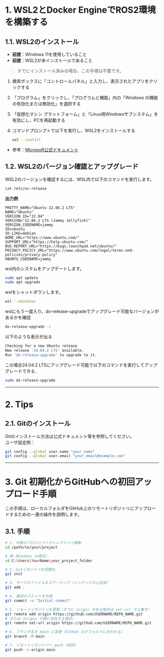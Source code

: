 # 1. WSL2とDocker EngineでROS2環境を構築する

## 1.1. WSL2のインストール

- **前提**：Windows 11を使用していること
- **前提**：WSL2が未インストールであること

> すでにインストール済みの場合、この手順は不要です。

1. 検索ボックスに「コントロールパネル」と入力し、表示されたアプリをクリックする
2. 「プログラム」をクリックし、「プログラムと機能」内の「Windows の機能の有効化または無効化」を選択する
3. 「仮想化マシン プラットフォーム」と「Linux用Windowsサブシステム」を有効にし、PCを再起動する
4. コマンドプロンプトで以下を実行し、WSL2をインストールする

    ```sh
    wsl --install
    ```

- 参考：[Microsoft公式ドキュメント](https://learn.microsoft.com/ja-jp/windows/wsl/install#install-wsl-command)

## 1.2. WSL2のバージョン確認とアップグレード

WSL2のバージョンを確認するには、WSL内で以下のコマンドを実行します。

```sh
cat /etc/os-release
```

**出力例**  
```
PRETTY_NAME="Ubuntu 22.04.2 LTS"
NAME="Ubuntu"
VERSION_ID="22.04"
VERSION="22.04.2 LTS (Jammy Jellyfish)"
VERSION_CODENAME=jammy
ID=ubuntu
ID_LIKE=debian
HOME_URL="https://www.ubuntu.com/"
SUPPORT_URL="https://help.ubuntu.com/"
BUG_REPORT_URL="https://bugs.launchpad.net/ubuntu/"
PRIVACY_POLICY_URL="https://www.ubuntu.com/legal/terms-and-policies/privacy-policy"
UBUNTU_CODENAME=jammy
```

wsl内のシステムをアップデートします。

```sh
sudo apt update
sudo apt upgrade
```
wslをシャットダウンします。

```sh
wsl --shutdown
```
wslにもう一度入り，do-release-upgradeでアップグレード可能なバージョンがあるかを確認
```sh
do-release-upgrade -c
```
以下のような表示が出る
```sh
Checking for a new Ubuntu release
New release '24.04.2 LTS' available.
Run 'do-release-upgrade' to upgrade to it.
```
この場合24.04.2 LTSにアップグレード可能で以下のコマンドを実行してアップグレードできる．
```sh
sudo do-release-upgrade
```

---

# 2. Tips

## 2.1. Gitのインストール

Gitのインストール方法は公式ドキュメント等を参照してください。  
ユーザ設定例：

```sh
git config --global user.name "your_name"
git config --global user.email "your_email@example.com"
```

---

# 3. Git 初期化からGitHubへの初回アップロード手順

この手順は、ローカルフォルダをGitHub上のリモートリポジトリにアップロードするための一連の操作を説明します。

## 3.1. 手順

```sh
# 1. 対象のプロジェクトディレクトリへ移動
cd /path/to/your/project

# 例（Windows の場合）
cd C:\Users\YourName\your_project_folder

# 2. Gitリポジトリを初期化
git init

# 3. すべてのファイルをステージング（インデックスに追加）
git add .

# 4. 最初のコミットを作成
git commit -m "Initial commit"

# 5. リモートリポジトリを登録（すでに origin がある場合は set-url で上書き）
git remote add origin https://github.com/USERNAME/REPO_NAME.git
# または（origin が既に存在する場合）
git remote set-url origin https://github.com/USERNAME/REPO_NAME.git

# 6. ブランチ名を main に変更（GitHub のデフォルトに合わせる）
git branch -M main

# 7. リモートリポジトリへ push（初回）
git push -u origin main
```
